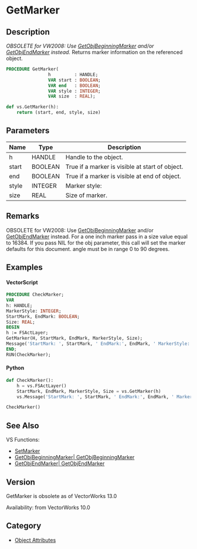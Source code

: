 # GetMarker

## Description
_OBSOLETE for VW2008: Use [ GetObjBeginningMarker](GetObjBeginningMarker.md) and/or [ GetObjEndMarker](GetObjEndMarker.md) instead._
Returns marker information on the referenced object.

```pascal
PROCEDURE GetMarker(
				h         : HANDLE;
				VAR start : BOOLEAN;
				VAR end   : BOOLEAN;
				VAR style : INTEGER;
				VAR size  : REAL);
```

```python
def vs.GetMarker(h):
    return (start, end, style, size)
```

## Parameters
|Name|Type|Description|
|---|---|---|
|h|HANDLE|Handle to the object.|
|start|BOOLEAN|True if a marker is visible at start of object.|
|end|BOOLEAN|True if a marker is visible at end of object.|
|style|INTEGER|Marker style:|0 - Filled Arrow Marker|1 - Empty Arrow Marker|2 - Open Arrow Marker|3 - Filled Ball Marker|4 - Empty Ball Marker|5 - Slash Marker|6 - Cross Marker|
|size|REAL|Size of marker.|

## Remarks
OBSOLETE for VW2008: Use [ GetObjBeginningMarker](GetObjBeginningMarker.md) and/or [ GetObjEndMarker](GetObjEndMarker.md) instead.
For a one inch marker pass in a size value equal to 16384. If you pass NIL for the obj parameter, this call will set the marker defaults for this document.  angle must be in range 0 to 90 degrees.

## Examples
#### VectorScript ####
```pascal
PROCEDURE CheckMarker;
VAR
h: HANDLE;
MarkerStyle: INTEGER;
StartMark, EndMark: BOOLEAN;
Size: REAL;
BEGIN
h := FSActLayer;
GetMarker(H, StartMark, EndMark, MarkerStyle, Size);
Message('StartMark: ', StartMark, ' EndMark:', EndMark, ' MarkerStyle:', MarkerStyle, ' Size:', Size);
END;
RUN(CheckMarker);
```
#### Python ####
```python
def CheckMarker():
	h = vs.FSActLayer()
	StartMark, EndMark, MarkerStyle, Size = vs.GetMarker(h)
	vs.Message('StartMark: ', StartMark, ' EndMark:', EndMark, ' MarkerStyle:', MarkerStyle, ' Size:', Size)

CheckMarker()
```

## See Also
VS Functions:
* [SetMarker](SetMarker.md)
* [GetObjBeginningMarker| GetObjBeginningMarker](GetObjBeginningMarker|%20GetObjBeginningMarker.md)
* [GetObjEndMarker| GetObjEndMarker](GetObjEndMarker|%20GetObjEndMarker.md)

## Version
GetMarker is obsolete as of VectorWorks 13.0

Availability: from VectorWorks 10.0

## Category
* [Object Attributes](../Categories/Object%20Attributes.md)
